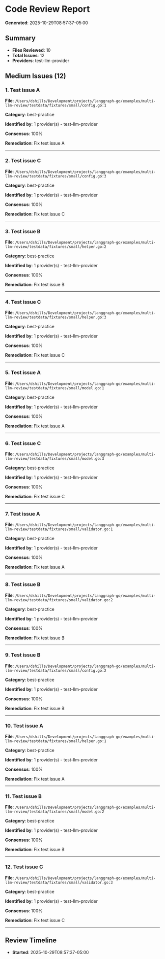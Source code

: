 # Code Review Report

**Generated**: 2025-10-29T08:57:37-05:00

## Summary

- **Files Reviewed**: 10
- **Total Issues**: 12
- **Providers**: test-llm-provider

## Medium Issues (12)

### 1. Test issue A

**File**: `/Users/dshills/Development/projects/langgraph-go/examples/multi-llm-review/testdata/fixtures/small/config.go:1`

**Category**: best-practice

**Identified by**: 1 provider(s) - test-llm-provider

**Consensus**: 100%

**Remediation**: Fix test issue A

---

### 2. Test issue C

**File**: `/Users/dshills/Development/projects/langgraph-go/examples/multi-llm-review/testdata/fixtures/small/config.go:3`

**Category**: best-practice

**Identified by**: 1 provider(s) - test-llm-provider

**Consensus**: 100%

**Remediation**: Fix test issue C

---

### 3. Test issue B

**File**: `/Users/dshills/Development/projects/langgraph-go/examples/multi-llm-review/testdata/fixtures/small/helper.go:2`

**Category**: best-practice

**Identified by**: 1 provider(s) - test-llm-provider

**Consensus**: 100%

**Remediation**: Fix test issue B

---

### 4. Test issue C

**File**: `/Users/dshills/Development/projects/langgraph-go/examples/multi-llm-review/testdata/fixtures/small/helper.go:3`

**Category**: best-practice

**Identified by**: 1 provider(s) - test-llm-provider

**Consensus**: 100%

**Remediation**: Fix test issue C

---

### 5. Test issue A

**File**: `/Users/dshills/Development/projects/langgraph-go/examples/multi-llm-review/testdata/fixtures/small/model.go:1`

**Category**: best-practice

**Identified by**: 1 provider(s) - test-llm-provider

**Consensus**: 100%

**Remediation**: Fix test issue A

---

### 6. Test issue C

**File**: `/Users/dshills/Development/projects/langgraph-go/examples/multi-llm-review/testdata/fixtures/small/model.go:3`

**Category**: best-practice

**Identified by**: 1 provider(s) - test-llm-provider

**Consensus**: 100%

**Remediation**: Fix test issue C

---

### 7. Test issue A

**File**: `/Users/dshills/Development/projects/langgraph-go/examples/multi-llm-review/testdata/fixtures/small/validator.go:1`

**Category**: best-practice

**Identified by**: 1 provider(s) - test-llm-provider

**Consensus**: 100%

**Remediation**: Fix test issue A

---

### 8. Test issue B

**File**: `/Users/dshills/Development/projects/langgraph-go/examples/multi-llm-review/testdata/fixtures/small/validator.go:2`

**Category**: best-practice

**Identified by**: 1 provider(s) - test-llm-provider

**Consensus**: 100%

**Remediation**: Fix test issue B

---

### 9. Test issue B

**File**: `/Users/dshills/Development/projects/langgraph-go/examples/multi-llm-review/testdata/fixtures/small/config.go:2`

**Category**: best-practice

**Identified by**: 1 provider(s) - test-llm-provider

**Consensus**: 100%

**Remediation**: Fix test issue B

---

### 10. Test issue A

**File**: `/Users/dshills/Development/projects/langgraph-go/examples/multi-llm-review/testdata/fixtures/small/helper.go:1`

**Category**: best-practice

**Identified by**: 1 provider(s) - test-llm-provider

**Consensus**: 100%

**Remediation**: Fix test issue A

---

### 11. Test issue B

**File**: `/Users/dshills/Development/projects/langgraph-go/examples/multi-llm-review/testdata/fixtures/small/model.go:2`

**Category**: best-practice

**Identified by**: 1 provider(s) - test-llm-provider

**Consensus**: 100%

**Remediation**: Fix test issue B

---

### 12. Test issue C

**File**: `/Users/dshills/Development/projects/langgraph-go/examples/multi-llm-review/testdata/fixtures/small/validator.go:3`

**Category**: best-practice

**Identified by**: 1 provider(s) - test-llm-provider

**Consensus**: 100%

**Remediation**: Fix test issue C

---

## Review Timeline

- **Started**: 2025-10-29T08:57:37-05:00

